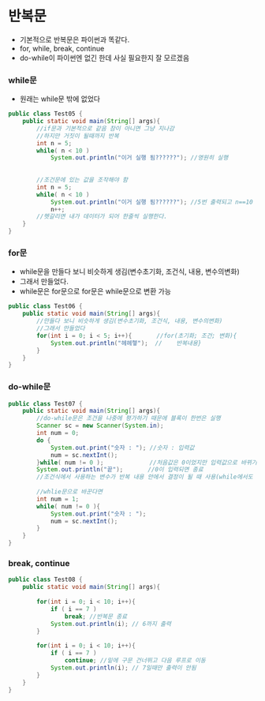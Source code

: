 # 반복문

- 기본적으로 반복문은 파이썬과 똑같다.
- for, while, break, continue
- do-while이 파이썬엔 없긴 한데 사실 필요한지 잘 모르겠음

### while문

- 원래는 while문 밖에 없었다

```java
public class Test05 {
    public static void main(String[] args){
        //if문과 기본적으로 같음 참이 아니면 그냥 지나감
        //하지만 거짓이 될때까지 반복
        int n = 5;
		while( n < 10 )
            System.out.println("이거 실행 됨??????"); //영원히 실행
        
        
        //조건문에 있는 값을 조작해야 함
        int n = 5;
		while( n < 10 )
            System.out.println("이거 실행 됨??????"); //5번 출력되고 n==10
        	n++;
        //헷갈리면 내가 데이터가 되어 한줄씩 실행한다.
	}
}
```

### for문

- while문을 만들다 보니 비슷하게 생김(변수초기화, 조건식, 내용, 변수의변화)
- 그래서 만들었다.
- while문은 for문으로 for문은 while문으로 변환 가능

```java
public class Test06 {
    public static void main(String[] args){
        //만들다 보니 비슷하게 생김(변수초기화, 조건식, 내용, 변수의변화)
        //그래서 만들었다
        for(int i = 0; i < 5; i++){       //for(초기화; 조건; 변화){
            System.out.println("헤헤헿");  //    반복내용}
        }
    }
}
```

### do-while문

```java
public class Test07 {
    public static void main(String[] args){
        //do-while문은 조건을 나중에 평가하기 때문에 블록이 한번은 실행
        Scanner sc = new Scanner(System.in);
        int num = 0;
        do {
            System.out.print("숫자 : "); //숫자 : 입력값
            num = sc.nextInt();
        }while( num != 0 );             //처음값은 0이었지만 입력값으로 바뀌기때문에
        System.out.println("끝");       //0이 입력되면 종료
        //조건식에서 사용하는 변수가 반복 내용 안에서 결정이 될 때 사용(while에서도 가능)
        
        //whlie문으로 바꾼다면
        int num = 1;
        while( num != 0 ){
            System.out.print("숫자 : ");
            num = sc.nextInt();
        }
    }
}
```

### break, continue

```java
public class Test08 {
    public static void main(String[] args){
        
        for(int i = 0; i < 10; i++){
            if ( i == 7 )
                break; //반복문 종료
            System.out.println(i); // 6까지 출력
        }
        
        for(int i = 0; i < 10; i++){
            if ( i == 7 )
                continue; //밑에 구문 건너뛰고 다음 루프로 이동
            System.out.println(i); // 7일때만 출력이 안됨
        }
    }
}
```

